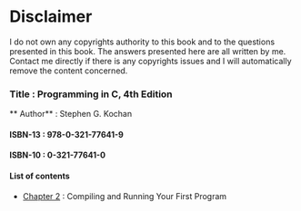 # Disclaimer

I do not own any copyrights authority to this book and to the questions presented in this book. The answers presented here are all written by me. Contact me directly if there is any copyrights issues and I will automatically remove the content concerned. 

###  Title    :  Programming in C, 4th Edition 
**   Author**   :  Stephen G. Kochan
#### ISBN-13  :  978-0-321-77641-9
#### ISBN-10  :  0-321-77641-0

#### List of contents

* [Chapter 2](https://github.com/j0mma/programming-languages/tree/main/C/book-answers/programming-in-c/chap2) : Compiling and Running Your First Program





